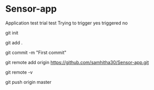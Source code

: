 # Sensor-app
Application test
trial
test
Trying to trigger
yes triggered
no

 git init
  
 git add .

 git commit -m "First commit"
  
 git remote add origin https://github.com/samhitha30/Sensor-app.git
  
 git remote -v
  
 git push origin master


